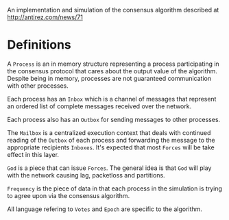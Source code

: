 An implementation and simulation of the consensus algorithm described at http://antirez.com/news/71

Definitions
===========
A `Process` is an in memory structure representing a process participating in the consensus protocol that cares about the output value of the algorithm. Despite being in memory, processes are not guaranteed communication with other processes.

Each process has an `Inbox` which is a channel of messages that represent an ordered list of complete messages received over the network.

Each process also has an `Outbox` for sending messages to other processes.

The `Mailbox` is a centralized execution context that deals with continued reading of the `Outbox` of each process and forwarding the message to the appropriate recipients `Inboxes`. It's expected that most `Forces` will be take effect in this layer.

`God` is a piece that can issue `Forces`. The general idea is that `God` will play with the network causing lag, packetloss and partitions.

`Frequency` is the piece of data in that each process in the simulation is trying to agree upon via the consensus algorithm.

All language refering to `Votes` and `Epoch` are specific to the algorithm.
